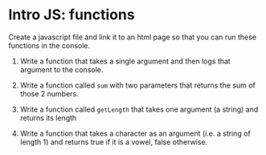 # Intro JS: functions

Create a javascript file and link it to an html page so that you can run these functions in the console.

1. Write a function that takes a single argument and then logs that argument to the console.

2. Write a function called `sum` with two parameters that returns the sum of those 2 numbers.

3. Write a function called `getLength` that takes one argument (a string) and returns its length

4. Write a function that takes a character as an argument (i.e. a string of length 1) and returns true if it is a vowel, false otherwise.